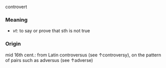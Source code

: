 controvert
### Meaning
+ _vt_: to say or prove that sth is not true

### Origin

mid 16th cent.: from Latin controversus (see ↑controversy), on the pattern of pairs such as adversus (see ↑adverse)
